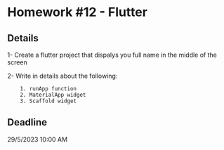 # Homework #12 - Flutter

## Details

1- Create a flutter project that dispalys you full name in the middle of the screen

2- Write in details about the following: 
```
    1. runApp function
    2. MaterialApp widget
    3. Scaffold widget
```
## Deadline
29/5/2023 10:00 AM
